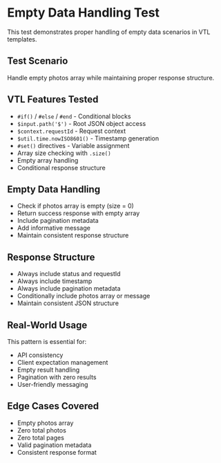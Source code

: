 # Empty Data Handling Test

This test demonstrates proper handling of empty data scenarios in VTL templates.

## Test Scenario
Handle empty photos array while maintaining proper response structure.

## VTL Features Tested
- `#if()` / `#else` / `#end` - Conditional blocks
- `$input.path('$')` - Root JSON object access
- `$context.requestId` - Request context
- `$util.time.nowISO8601()` - Timestamp generation
- `#set()` directives - Variable assignment
- Array size checking with `.size()`
- Empty array handling
- Conditional response structure

## Empty Data Handling
- Check if photos array is empty (size = 0)
- Return success response with empty array
- Include pagination metadata
- Add informative message
- Maintain consistent response structure

## Response Structure
- Always include status and requestId
- Always include timestamp
- Always include pagination metadata
- Conditionally include photos array or message
- Maintain consistent JSON structure

## Real-World Usage
This pattern is essential for:
- API consistency
- Client expectation management
- Empty result handling
- Pagination with zero results
- User-friendly messaging

## Edge Cases Covered
- Empty photos array
- Zero total photos
- Zero total pages
- Valid pagination metadata
- Consistent response format

